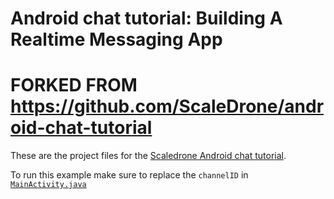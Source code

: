 # Android chat tutorial: Building A Realtime Messaging App 

# FORKED FROM https://github.com/ScaleDrone/android-chat-tutorial

These are the project files for the [Scaledrone Android chat tutorial](https://www.scaledrone.com/blog/posts/android-chat-tutorial).

To run this example make sure to replace the `channelID` in [`MainActivity.java`](https://github.com/ScaleDrone/android-chat-tutorial/blob/master/app/src/main/java/com/example/scaledrone/chat/MainActivity.java)
